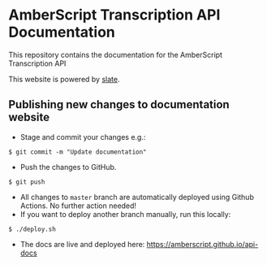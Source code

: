 # AmberScript Transcription API Documentation

This repository contains the documentation for the AmberScript Transcription API

This website is powered by [slate](https://github.com/slatedocs/slate).

## Publishing new changes to documentation website

- Stage and commit your changes e.g.:
```
$ git commit -m "Update documentation"
```

- Push the changes to GitHub.
```
$ git push
```

- All changes to `master` branch are automatically deployed using Github Actions. No further action needed!
- If you want to deploy another branch manually, run this locally:
```
$ ./deploy.sh
```

- The docs are live and deployed here: https://amberscript.github.io/api-docs